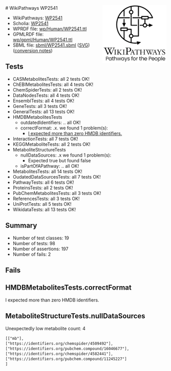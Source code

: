 <img style="float: right; width: 200px" src="../logo.png" />
# WikiPathways WP2541

* WikiPathways: [WP2541](https://identifiers.org/wikipathways:WP2541)
* Scholia: [WP2541](https://scholia.toolforge.org/wikipathways/WP2541)
* WPRDF file: [wp/Human/WP2541.ttl](../wp/Human/WP2541.ttl)
* GPMLRDF file: [wp/gpml/Human/WP2541.ttl](../wp/gpml/Human/WP2541.ttl)
* SBML file: [sbml/WP2541.sbml](../sbml/WP2541.sbml) ([SVG](../sbml/WP2541.svg)) ([conversion notes](../sbml/WP2541.txt))

## Tests
* CASMetabolitesTests: all 2 tests OK!
* ChEBIMetabolitesTests: all 4 tests OK!
* ChemSpiderTests: all 2 tests OK!
* DataNodesTests: all 4 tests OK!
* EnsemblTests: all 4 tests OK!
* GeneTests: all 3 tests OK!
* GeneralTests: all 13 tests OK!
* HMDBMetabolitesTests
    * outdatedIdentifiers: .. all OK!
    * correctFormat: .x. we found 1 problem(s):
        * [I expected more than zero HMDB identifiers.](#ad154c1e)
* InteractionTests: all 7 tests OK!
* KEGGMetaboliteTests: all 2 tests OK!
* MetaboliteStructureTests
    * nullDataSources: .x we found 1 problem(s):
        * Expected true but found false
    * isPartOfAPathway: .. all OK!
* MetabolitesTests: all 14 tests OK!
* OudatedDataSourcesTests: all 7 tests OK!
* PathwayTests: all 6 tests OK!
* ProteinsTests: all 2 tests OK!
* PubChemMetabolitesTests: all 3 tests OK!
* ReferencesTests: all 3 tests OK!
* UniProtTests: all 5 tests OK!
* WikidataTests: all 13 tests OK!


## Summary

* Number of test classes: 19
* Number of tests: 98
* Number of assertions: 197
* Number of fails: 2

## Fails

<a name="ad154c1e" />

## HMDBMetabolitesTests.correctFormat

I expected more than zero HMDB identifiers.
<a name="d325af8a" />

## MetaboliteStructureTests.nullDataSources

Unexpectedly low metabolite count: 4
```
[["mb"],
["https://identifiers.org/chemspider/4509492"],
["https://identifiers.org/pubchem.compound/16046677"],
["https://identifiers.org/chemspider/4582441"],
["https://identifiers.org/pubchem.compound/11245227"]
]
```

